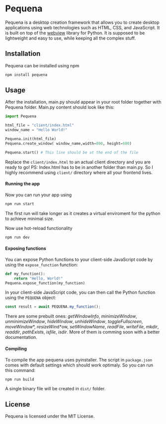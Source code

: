 # Pequena
Pequena is a desktop creation framework that allows you to create desktop applications using web technologies such as HTML, CSS, and JavaScript. It is built on top of the [webview](https://pypi.org/project/pywebview/) library for Python.
It is supposed to be lightweight and easy to use, while keeping all the complex stuff.

## Installation
Pequena can be installed using npm
```bash
npm install pequena
```

## Usage
After the installation, main.py should appear in your root folder together with Pequena folder.
Main.py content should look like this:
```python
import Pequena

html_file = "client/index.html"
window_name = "Hello World!"

Pequena.init(html_file)
Pequena.create_window( window_name,width=800, height=600)

Pequena.start() # This line should be at the end of the file
``` 

Replace the `client/index.html` to an actual client directory and you are ready to go!
PS: Index.html has to be in another folder than main.py. So I highly recommend using `client/` directory where all your frontend lives.

#### Running the app
Now you can run your app using
```bash
npm run start
```
The first run will take longer as it creates a virtual enviroment for the python to achieve minimal size.

Now use hot-reload functionality
```bash
npm run dev
```

#### Exposing functions
You can expose Python functions to your client-side JavaScript code by using the `expose_function` function:
```python
def my_function():
    return "Hello, World!"
Pequena.expose_function(my_function)
``` 

In your client-side JavaScript code, you can then call the Python function using the `PEQUENA` object:
```Javascript
const result = await PEQUENA.my_function();
```
There are some prebuilt ones: *getWindowInfo*, *minimizeWindow*, *unminimizeWindow*, *hideWindow*, *unhideWindow*, *toggleFullscreen*, *moveWindow**, *resizeWin*d*ow, *setWindowName*, *readFile*, *writeFile*, *mkdir*, *readdir*, *pathExists*, *isfile*, *isdir*. More of them is comming soon with a better documentation.

#### Compiling
To compile the app pequena uses pyinstaller. The script in `package.json` comes with default settings which should work optimaly.
So you can run this command:
```bash
npm run build
```
A single binary file will be created in `dist/` folder.

## License
Pequena is licensed under the MIT License.